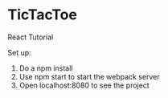 # TicTacToe
React Tutorial


Set up:

1. Do a npm install
2. Use npm start to start the webpack server
3. Open localhost:8080 to see the project
